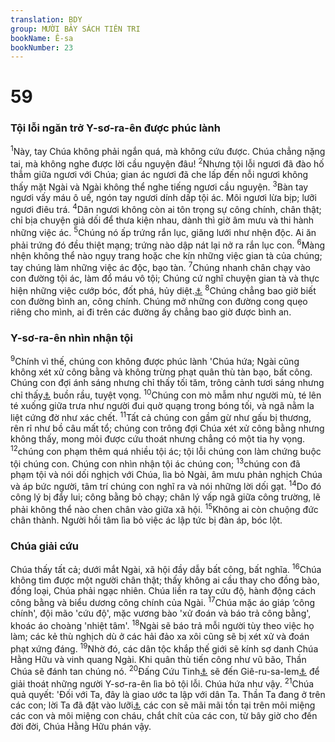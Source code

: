 ```yaml
---
translation: BDY
group: MƯỜI BẢY SÁCH TIÊN TRI
bookName: Ê-sa 
bookNumber: 23
---
```


<div class="title"><h1>59</h1><h3>Tội lỗi ngăn trở Y-sơ-ra-ên được phúc lành</h3></div>
<span class="verse es_59_1"><sup>1</sup>Này, tay Chúa không phải ngắn quá, mà không cứu được. Chúa chẳng nặng tai, mà không nghe được lời cầu nguyện đâu! </span>
<span class="verse es_59_2"><sup>2</sup>Nhưng tội lỗi ngươi đã đào hố thẳm giữa ngươi với Chúa; gian ác ngươi đã che lấp đến nỗi ngươi không thấy mặt Ngài và Ngài không thể nghe tiếng ngươi cầu nguyện. </span>
<span class="verse es_59_3"><sup>3</sup>Bàn tay ngươi vấy máu ô uế, ngón tay ngươi dính dấp tội ác. Môi ngươi lừa bịp; lưỡi ngươi điêu trá. </span>
<span class="verse es_59_4"><sup>4</sup>Dân ngươi không còn ai tôn trọng sự công chính, chân thật; chỉ bịa chuyện giả dối để thưa kiện nhau, dành thì giờ âm mưu và thi hành những việc ác. </span>
<span class="verse es_59_5"><sup>5</sup>Chúng nó ấp trứng rắn lục, giăng lưới như nhện độc. Ai ăn phải trứng đó đều thiệt mạng; trứng nào dập nát lại nở ra rắn lục con. </span>
<span class="verse es_59_6"><sup>6</sup>Màng nhện không thể nào ngụy trang hoặc che kín những việc gian tà của chúng; tay chúng làm những việc ác độc, bạo tàn. </span>
<span class="verse es_59_7"><sup>7</sup>Chúng nhanh chân chạy vào con đường tội ác, làm đổ máu vô tội; Chúng cứ nghĩ chuyện gian tà và thực hiện những việc cướp bóc, đốt phá, hủy diệt.<a href="#" data-toggle="tooltip" data-placement="bottom" title="Ctd lối đi chúng đầy những cánh hoang phế, điêu tàn">⚓</a> </span>
<span class="verse es_59_8"><sup>8</sup>Chúng chẳng bao giờ biết con đường bình an, công chính. Chúng mở những con đường cong quẹo riêng cho mình, ai đi trên các đường ấy chẳng bao giờ được bình an.</span>
<div class="title"><h3>Y-sơ-ra-ên nhìn nhận tội</h3></div>
<span class="verse es_59_9"><sup>9</sup>Chính vì thế, chúng con không được phúc lành &#39;Chúa hứa; Ngài cũng không xét xử công bằng và không trừng phạt quân thù tàn bạo, bất công. Chúng con đợi ánh sáng nhưng chỉ thấy tối tăm, trông cảnh tươi sáng nhưng chỉ thấy<a href="#" data-toggle="tooltip" data-placement="bottom" title="Nt đi trong">⚓</a> buồn rầu, tuyệt vọng. </span>
<span class="verse es_59_10"><sup>10</sup>Chúng con mò mẫm như người mù, té lên té xuống giữa trưa như người đui quờ quạng trong bóng tối, và ngã nằm la liệt cứng đờ như xác chết. </span>
<span class="verse es_59_11"><sup>11</sup>Tất cả chúng con gầm gừ như gấu bị thương, rên rỉ như bồ câu mất tổ; chúng con trông đợi Chúa xét xử công bằng nhưng không thấy, mong mỏi được cứu thoát nhưng chẳng có một tia hy vọng. </span>
<span class="verse es_59_12"><sup>12</sup>chúng con phạm thêm quá nhiều tội ác; tội lỗi chúng con làm chứng buộc tội chúng con. Chúng con nhìn nhận tội ác chúng con; </span>
<span class="verse es_59_13"><sup>13</sup>chúng con đã phạm tội và nói dối nghịch với Chúa, lìa bỏ Ngài, âm mưu phản nghịch Chúa và áp bức người, tâm trí chúng con nghĩ ra và nói những lời dối gạt. </span>
<span class="verse es_59_14"><sup>14</sup>Do đó công lý bị đẩy lui; công bằng bỏ chạy; chân lý vấp ngã giữa công trường, lẽ phải không thể nào chen chân vào giữa xã hội. </span>
<span class="verse es_59_15"><sup>15</sup>Không ai còn chuộng đức chân thành. Người hồi tâm lìa bỏ việc ác lập tức bị đàn áp, bóc lột.</span>
<div class="title"><h3>Chúa giải cứu</h3></div>
Chúa thấy tất cả; dưới mắt Ngài, xã hội đầy dẫy bất công, bất nghĩa. 
<span class="verse es_59_16"><sup>16</sup>Chúa không tìm được một người chân thật; thấy không ai cầu thay cho đồng bào, đồng loại, Chúa phải ngạc nhiên. Chúa liền ra tay cứu độ, hành động cách công bằng và biểu dương công chính của Ngài. </span>
<span class="verse es_59_17"><sup>17</sup>Chúa mặc áo giáp ‘công chính&#39;, đội mão &#39;cứu độ&#39;, mặc vương bào &#39;xử đoán và báo trả công bằng&#39;, khoác áo choàng &#39;nhiệt tâm&#39;. </span>
<span class="verse es_59_18"><sup>18</sup>Ngài sẽ báo trả mỗi người tùy theo việc họ làm; các kẻ thù nghịch dù ở các hải đảo xa xôi cũng sẽ bị xét xử và đoán phạt xứng đáng. </span>
<span class="verse es_59_19"><sup>19</sup>Nhờ đó, các dân tộc khắp thế giới sẽ kính sợ danh Chúa Hằng Hữu và vinh quang Ngài. Khi quân thù tiến công như vũ bão, Thần Chúa sẽ đánh tan chúng nó. </span>
<span class="verse es_59_20"><sup>20</sup>Đấng Cứu Tinh<a href="#" data-toggle="tooltip" data-placement="bottom" title="Ctd Đấng Cứu chuộc">⚓</a> sẽ đến Giê-ru-sa-lem<a href="#" data-toggle="tooltip" data-placement="bottom" title="Nt Si-ôn">⚓</a> để giải thoát những người Y-sơ-ra-ên lìa bỏ tội lỗi. Chúa hứa như vậy. </span>
<span class="verse es_59_21"><sup>21</sup>Chúa quả quyết: &#39;Đối với Ta, đây là giao ước ta lập với dân Ta. Thần Ta đang ở trên các con; lời Ta đã đặt vào lưỡi<a href="#" data-toggle="tooltip" data-placement="bottom" title="Nt miệng">⚓</a> các con sẽ mãi mãi tồn tại trên môi miệng các con và môi miệng con cháu, chắt chít của các con, từ bây giờ cho đến đời đời, Chúa Hằng Hữu phán vậy.</span>
